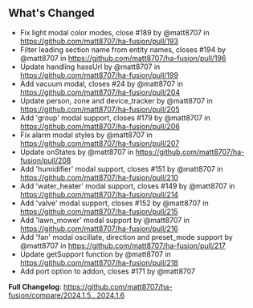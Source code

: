 ## What's Changed
* Fix light modal color modes, close #189 by @matt8707 in https://github.com/matt8707/ha-fusion/pull/193
* Filter leading section name from entity names, closes #194 by @matt8707 in https://github.com/matt8707/ha-fusion/pull/196
* Update handling hassUrl by @matt8707 in https://github.com/matt8707/ha-fusion/pull/199
* Add vacuum modal, closes #24 by @matt8707 in https://github.com/matt8707/ha-fusion/pull/204
* Update person, zone and device_tracker by @matt8707 in https://github.com/matt8707/ha-fusion/pull/205
* Add 'group' modal support, closes #179 by @matt8707 in https://github.com/matt8707/ha-fusion/pull/206
* Fix alarm modal styles by @matt8707 in https://github.com/matt8707/ha-fusion/pull/207
* Update onStates by @matt8707 in https://github.com/matt8707/ha-fusion/pull/208
* Add 'humidifier' modal support, closes #151 by @matt8707 in https://github.com/matt8707/ha-fusion/pull/210
* Add 'water_heater' modal support, closes #149 by @matt8707 in https://github.com/matt8707/ha-fusion/pull/214
* Add 'valve' modal support, closes #152 by @matt8707 in https://github.com/matt8707/ha-fusion/pull/215
* Add 'lawn_mower' modal support by @matt8707 in https://github.com/matt8707/ha-fusion/pull/216
* Add 'fan' modal oscillate, direction and preset_mode support by @matt8707 in https://github.com/matt8707/ha-fusion/pull/217
* Update getSupport function by @matt8707 in https://github.com/matt8707/ha-fusion/pull/218
* Add port option to addon, closes #171 by @matt8707

**Full Changelog**: https://github.com/matt8707/ha-fusion/compare/2024.1.5...2024.1.6